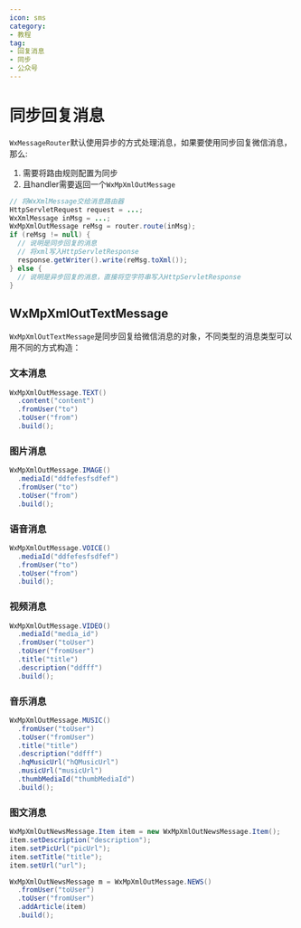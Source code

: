 ```yaml
---
icon: sms
category:
- 教程
tag:
- 回复消息
- 同步
- 公众号
---
```

# 同步回复消息
``WxMessageRouter``默认使用异步的方式处理消息，如果要使用同步回复微信消息，那么:

1. 需要将路由规则配置为同步
2. 且handler需要返回一个``WxMpXmlOutMessage``

```java
// 将WxXmlMessage交给消息路由器
HttpServletRequest request = ...;
WxXmlMessage inMsg = ...;
WxMpXmlOutMessage reMsg = router.route(inMsg);
if (reMsg != null) {
  // 说明是同步回复的消息
  // 将xml写入HttpServletResponse
  response.getWriter().write(reMsg.toXml());
} else {
  // 说明是异步回复的消息，直接将空字符串写入HttpServletResponse
}
```

## WxMpXmlOutTextMessage

``WxMpXmlOutTextMessage``是同步回复给微信消息的对象，不同类型的消息类型可以用不同的方式构造：

### 文本消息

```java
WxMpXmlOutMessage.TEXT()
  .content("content")
  .fromUser("to")
  .toUser("from")
  .build();
```

### 图片消息

```java
WxMpXmlOutMessage.IMAGE()
  .mediaId("ddfefesfsdfef")
  .fromUser("to")
  .toUser("from")
  .build();
```

### 语音消息

```java
WxMpXmlOutMessage.VOICE()
  .mediaId("ddfefesfsdfef")
  .fromUser("to")
  .toUser("from")
  .build();
```

### 视频消息

```java
WxMpXmlOutMessage.VIDEO()
  .mediaId("media_id")
  .fromUser("toUser")
  .toUser("fromUser")
  .title("title")
  .description("ddfff")
  .build();
```
### 音乐消息
```java
WxMpXmlOutMessage.MUSIC()
  .fromUser("toUser")
  .toUser("fromUser")
  .title("title")
  .description("ddfff")
  .hqMusicUrl("hQMusicUrl")
  .musicUrl("musicUrl")
  .thumbMediaId("thumbMediaId")
  .build();
```
### 图文消息

```java
WxMpXmlOutNewsMessage.Item item = new WxMpXmlOutNewsMessage.Item();
item.setDescription("description");
item.setPicUrl("picUrl");
item.setTitle("title");
item.setUrl("url");

WxMpXmlOutNewsMessage m = WxMpXmlOutMessage.NEWS()
  .fromUser("toUser")
  .toUser("fromUser")
  .addArticle(item)
  .build();
```
